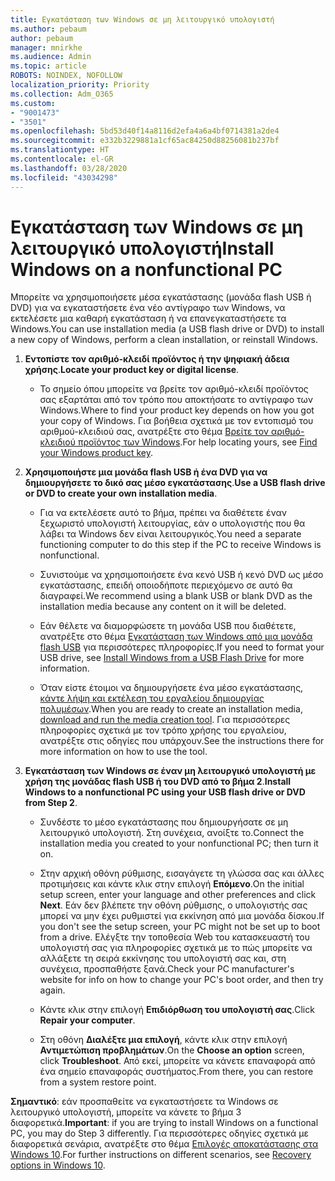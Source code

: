 ```yaml
---
title: Εγκατάσταση των Windows σε μη λειτουργικό υπολογιστή
ms.author: pebaum
author: pebaum
manager: mnirkhe
ms.audience: Admin
ms.topic: article
ROBOTS: NOINDEX, NOFOLLOW
localization_priority: Priority
ms.collection: Adm_O365
ms.custom:
- "9001473"
- "3501"
ms.openlocfilehash: 5bd53d40f14a8116d2efa4a6a4bf0714381a2de4
ms.sourcegitcommit: e332b3229881a1cf65ac84250d88256081b237bf
ms.translationtype: HT
ms.contentlocale: el-GR
ms.lasthandoff: 03/28/2020
ms.locfileid: "43034298"
---
```

# <a name="install-windows-on-a-nonfunctional-pc"></a><span data-ttu-id="3dd47-102">Εγκατάσταση των Windows σε μη λειτουργικό υπολογιστή</span><span class="sxs-lookup"><span data-stu-id="3dd47-102">Install Windows on a nonfunctional PC</span></span>

<span data-ttu-id="3dd47-103">Μπορείτε να χρησιμοποιήσετε μέσα εγκατάστασης (μονάδα flash USB ή DVD) για να εγκαταστήσετε ένα νέο αντίγραφο των Windows, να εκτελέσετε μια καθαρή εγκατάσταση ή να επανεγκαταστήσετε τα Windows.</span><span class="sxs-lookup"><span data-stu-id="3dd47-103">You can use installation media (a USB flash drive or DVD) to install a new copy of Windows, perform a clean installation, or reinstall Windows.</span></span>

1. <span data-ttu-id="3dd47-104">**Εντοπίστε τον αριθμό-κλειδί προϊόντος ή την ψηφιακή άδεια χρήσης**.</span><span class="sxs-lookup"><span data-stu-id="3dd47-104">**Locate your product key or digital license**.</span></span>

    - <span data-ttu-id="3dd47-105">Το σημείο όπου μπορείτε να βρείτε τον αριθμό-κλειδί προϊόντος σας εξαρτάται από τον τρόπο που αποκτήσατε το αντίγραφο των Windows.</span><span class="sxs-lookup"><span data-stu-id="3dd47-105">Where to find your product key depends on how you got your copy of Windows.</span></span> <span data-ttu-id="3dd47-106">Για βοήθεια σχετικά με τον εντοπισμό του αριθμού-κλειδιού σας, ανατρέξτε στο θέμα [Βρείτε τον αριθμό-κλειδιού προϊόντος των Windows](https://support.microsoft.com/help/10749/windows-10-find-product-key).</span><span class="sxs-lookup"><span data-stu-id="3dd47-106">For help locating yours, see [Find your Windows product key](https://support.microsoft.com/help/10749/windows-10-find-product-key).</span></span> 

2. <span data-ttu-id="3dd47-107">**Χρησιμοποιήστε μια μονάδα flash USB ή ένα DVD για να δημιουργήσετε το δικό σας μέσο εγκατάστασης**.</span><span class="sxs-lookup"><span data-stu-id="3dd47-107">**Use a USB flash drive or DVD to create your own installation media**.</span></span>

    - <span data-ttu-id="3dd47-108">Για να εκτελέσετε αυτό το βήμα, πρέπει να διαθέτετε έναν ξεχωριστό υπολογιστή λειτουργίας, εάν ο υπολογιστής που θα λάβει τα Windows δεν είναι λειτουργικός.</span><span class="sxs-lookup"><span data-stu-id="3dd47-108">You need a separate functioning computer to do this step if the PC to receive Windows is nonfunctional.</span></span>

    - <span data-ttu-id="3dd47-109">Συνιστούμε να χρησιμοποιήσετε ένα κενό USB ή κενό DVD ως μέσο εγκατάστασης, επειδή οποιοδήποτε περιεχόμενο σε αυτό θα διαγραφεί.</span><span class="sxs-lookup"><span data-stu-id="3dd47-109">We recommend using a blank USB or blank DVD as the installation media because any content on it will be deleted.</span></span>

    - <span data-ttu-id="3dd47-110">Εάν θέλετε να διαμορφώσετε τη μονάδα USB που διαθέτετε, ανατρέξτε στο θέμα [Εγκατάσταση των Windows από μια μονάδα flash USB](https://docs.microsoft.com/windows-hardware/manufacture/desktop/install-windows-from-a-usb-flash-drive) για περισσότερες πληροφορίες.</span><span class="sxs-lookup"><span data-stu-id="3dd47-110">If you need to format your USB drive, see [Install Windows from a USB Flash Drive](https://docs.microsoft.com/windows-hardware/manufacture/desktop/install-windows-from-a-usb-flash-drive) for more information.</span></span>

    - <span data-ttu-id="3dd47-111">Όταν είστε έτοιμοι να δημιουργήσετε ένα μέσο εγκατάστασης, [κάντε λήψη και εκτέλεση του εργαλείου δημιουργίας πολυμέσων](https://www.microsoft.com/software-download/windows10).</span><span class="sxs-lookup"><span data-stu-id="3dd47-111">When you are ready to create an installation media, [download and run the media creation tool](https://www.microsoft.com/software-download/windows10).</span></span> <span data-ttu-id="3dd47-112">Για περισσότερες πληροφορίες σχετικά με τον τρόπο χρήσης του εργαλείου, ανατρέξτε στις οδηγίες που υπάρχουν.</span><span class="sxs-lookup"><span data-stu-id="3dd47-112">See the instructions there for more information on how to use the tool.</span></span>

3. <span data-ttu-id="3dd47-113">**Εγκατάσταση των Windows σε έναν μη λειτουργικό υπολογιστή με χρήση της μονάδας flash USB ή του DVD από το βήμα 2**.</span><span class="sxs-lookup"><span data-stu-id="3dd47-113">**Install Windows to a nonfunctional PC using your USB flash drive or DVD from Step 2**.</span></span>

    - <span data-ttu-id="3dd47-114">Συνδέστε το μέσο εγκατάστασης που δημιουργήσατε σε μη λειτουργικό υπολογιστή. Στη συνέχεια, ανοίξτε το.</span><span class="sxs-lookup"><span data-stu-id="3dd47-114">Connect the installation media you created to your nonfunctional PC; then turn it on.</span></span>

    - <span data-ttu-id="3dd47-115">Στην αρχική οθόνη ρύθμισης, εισαγάγετε τη γλώσσα σας και άλλες προτιμήσεις και κάντε κλικ στην επιλογή **Επόμενο**.</span><span class="sxs-lookup"><span data-stu-id="3dd47-115">On the initial setup screen, enter your language and other preferences and click **Next**.</span></span> <span data-ttu-id="3dd47-116">Εάν δεν βλέπετε την οθόνη ρύθμισης, ο υπολογιστής σας μπορεί να μην έχει ρυθμιστεί για εκκίνηση από μια μονάδα δίσκου.</span><span class="sxs-lookup"><span data-stu-id="3dd47-116">If you don't see the setup screen, your PC might not be set up to boot from a drive.</span></span> <span data-ttu-id="3dd47-117">Ελέγξτε την τοποθεσία Web του κατασκευαστή του υπολογιστή σας για πληροφορίες σχετικά με το πώς μπορείτε να αλλάξετε τη σειρά εκκίνησης του υπολογιστή σας και, στη συνέχεια, προσπαθήστε ξανά.</span><span class="sxs-lookup"><span data-stu-id="3dd47-117">Check your PC manufacturer's website for info on how to change your PC's boot order, and then try again.</span></span>

    - <span data-ttu-id="3dd47-118">Κάντε κλικ στην επιλογή **Επιδιόρθωση του υπολογιστή σας**.</span><span class="sxs-lookup"><span data-stu-id="3dd47-118">Click **Repair your computer**.</span></span>

    - <span data-ttu-id="3dd47-119">Στη οθόνη **Διαλέξτε μια επιλογή**, κάντε κλικ στην επιλογή **Αντιμετώπιση προβλημάτων**.</span><span class="sxs-lookup"><span data-stu-id="3dd47-119">On the **Choose an option** screen, click **Troubleshoot**.</span></span> <span data-ttu-id="3dd47-120">Από εκεί, μπορείτε να κάνετε επαναφορά από ένα σημείο επαναφοράς συστήματος.</span><span class="sxs-lookup"><span data-stu-id="3dd47-120">From there, you can restore from a system restore point.</span></span>

<span data-ttu-id="3dd47-121">**Σημαντικό**: εάν προσπαθείτε να εγκαταστήσετε τα Windows σε λειτουργικό υπολογιστή, μπορείτε να κάνετε το βήμα 3 διαφορετικά.</span><span class="sxs-lookup"><span data-stu-id="3dd47-121">**Important**: if you are trying to install Windows on a functional PC, you may do Step 3 differently.</span></span> <span data-ttu-id="3dd47-122">Για περισσότερες οδηγίες σχετικά με διαφορετικά σενάρια, ανατρέξτε στο θέμα [Επιλογές αποκατάστασης στα Windows 10](https://support.microsoft.com/help/12415/windows-10-recovery-options).</span><span class="sxs-lookup"><span data-stu-id="3dd47-122">For further instructions on different scenarios, see [Recovery options in Windows 10](https://support.microsoft.com/help/12415/windows-10-recovery-options).</span></span>
